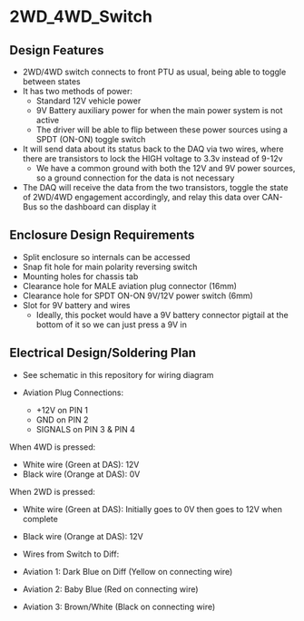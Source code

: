 # 2WD_4WD_Switch

## Design Features

* 2WD/4WD switch connects to front PTU as usual, being able to toggle between states
* It has two methods of power:
  * Standard 12V vehicle power
  * 9V Battery auxiliary power for when the main power system is not active
  * The driver will be able to flip between these power sources using a SPDT (ON-ON) toggle switch 
* It will send data about its status back to the DAQ via two wires, where there are transistors to lock the HIGH voltage to 3.3v instead of 9-12v
  * We have a common ground with both the 12V and 9V power sources, so a ground connection for the data is not necessary
* The DAQ will receive the data from the two transistors, toggle the state of 2WD/4WD engagement accordingly, and relay this data over CAN-Bus so the dashboard can display it

## Enclosure Design Requirements

* Split enclosure so internals can be accessed
* Snap fit hole for main polarity reversing switch
* Mounting holes for chassis tab
* Clearance hole for MALE aviation plug connector (16mm)
* Clearance hole for SPDT ON-ON 9V/12V power switch (6mm)
* Slot for 9V battery and wires
   * Ideally, this pocket would have a 9V battery connector pigtail at the bottom of it so we can just press a 9V in

## Electrical Design/Soldering Plan

* See schematic in this repository for wiring diagram

* Aviation Plug Connections:

  * +12V on PIN 1
  * GND on PIN 2
  * SIGNALS on PIN 3 & PIN 4

When 4WD is pressed:
* White wire (Green at DAS): 12V
* Black wire (Orange at DAS): 0V

When 2WD is pressed:
* White wire (Green at DAS): Initially goes to 0V then goes to 12V when complete
* Black wire (Orange at DAS): 12V


* Wires from Switch to Diff:

 * Aviation 1: Dark Blue on Diff (Yellow on connecting wire)
 * Aviation 2: Baby Blue (Red on connecting wire)
 * Aviation 3: Brown/White (Black on connecting wire)

